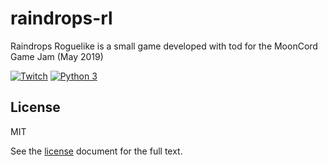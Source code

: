 # raindrops-rl

Raindrops Roguelike is a small game developed with tod for the MoonCord Game Jam (May 2019)

[![Twitch](https://img.shields.io/badge/twitch-rainyy-red.svg?colorB=4b367c)](https://www.twitch.tv/rainyy) [![Python 3](https://img.shields.io/badge/python-3-blue.svg)](https://www.python.org/)


## License

MIT

See the [license](./LICENSE) document for the full text.